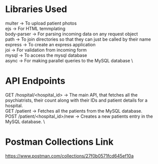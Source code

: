 # Libraries Used
multer -> To upload patient photos \
ejs -> For HTML temmplating \
body-parser -> For parsing incoming data on any request object \
path -> To join directories so that they can just be called by their name \
express -> To create an express application \
joi -> For validation from incoming form \
mysql -> To access the mysql database \
async -> For making parallel queries to the MySQL database \


# API Endpoints
GET /hospital/<hospital_id> -> The main API, that fetches all the psychiatrists, their count along with their IDs and patient details for a hospital. \
GET /patient -> Fetches all the patients from the MySQL database. \
POST /patient/<hospital_id>/new -> Creates a new patients entry in the MySQL database. \


# Postman Collections Link
https://www.postman.com/collections/27f0b0571fcd645ef10a
